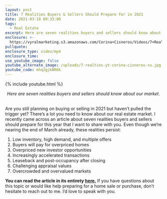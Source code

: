 ```yaml
---
layout: post
title: 7 Realities Buyers & Sellers Should Prepare for in 2021
date: 2021-03-18 09:33:00
tags:
  - Real Estate
excerpt: Here are seven realities buyers and sellers should know about our market.
enclosure: >-
  https://vyralmarketing.s3.amazonaws.com/Corina+Cisneros/Videos/7+Realities+Buyers+%26+Sellers+Should+Prepare+for+in+2021+(1).mp4
pullquote:
enclosure_type: video/mp4
enclosure_time:
use_youtube_image: false
youtube_alternate_image: /uploads/7-realties-yt-corina-cisneros-ss.jpg
youtube_code: mhq2gjkNR6k
---
```

{% include youtube.html %}

<center><em>Here are seven realities buyers and sellers should know about our market.</em></center>

<center>&nbsp;</center>

Are you still planning on buying or selling in 2021 but haven’t pulled the trigger yet? There’s a lot you need to know about our real estate market. I recently came across an article about seven realities buyers and sellers should prepare for this year that I want to share with you. Even though we’re nearing the end of March already, these realities persist:

1. Low inventory, high demand, and multiple offers
2. Buyers will pay for overpriced homes
3. Overpriced new investor opportunities
4. Increasingly accelerated transactions
5. Leaseback and post-occupancy after closing
6. Challenging appraisal values
7. Overcrowded and overvalued markets

**You can read the article in its entirety&nbsp;**[**here.**](https://faruqiteam.com/blog/7-realities-your-buyers-and-sellers-should-prepare-for-in-2021/) If you have questions about this topic or would like help preparing for a home sale or purchase, don’t hesitate to reach out to me. I’d love to speak with you.
